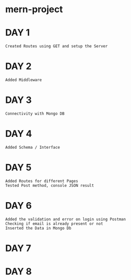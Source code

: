 # mern-project

# DAY 1 
    Created Routes using GET and setup the Server
# DAY 2
    Added Middleware 
# DAY 3 
    Connectivity with Mongo DB
# DAY 4 
    Added Schema / Interface
# DAY 5 
    Added Routes for different Pages
    Tested Post method, console JSON result
# DAY 6 
    Added the validation and error on login using Postman   
    Checking if email is already present or not
    Inserted the Data in Mongo Db

# DAY 7 

# DAY 8

    